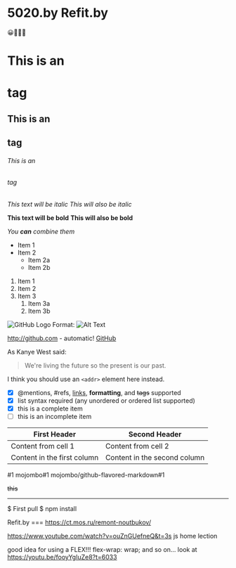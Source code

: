 # 5020.by Refit.by
:grinning::dog::dog::dog:
# This is an <h1> tag
## This is an <h2> tag
###### This is an <h6> tag

*This text will be italic*
_This will also be italic_

**This text will be bold**
__This will also be bold__

_You **can** combine them_



* Item 1
* Item 2
  * Item 2a
  * Item 2b


1. Item 1
1. Item 2
1. Item 3
   1. Item 3a
   1. Item 3b

![GitHub Logo](/images/logo.png)
Format: ![Alt Text](url)

http://github.com - automatic!
[GitHub](http://github.com)

As Kanye West said:

> We're living the future so
> the present is our past.


I think you should use an
`<addr>` element here instead.

- [x] @mentions, #refs, [links](), **formatting**, and <del>tags</del> supported
- [x] list syntax required (any unordered or ordered list supported)
- [x] this is a complete item
- [ ] this is an incomplete item

First Header | Second Header
------------ | -------------
Content from cell 1 | Content from cell 2
Content in the first column | Content in the second column



#1
mojombo#1
mojombo/github-flavored-markdown#1



~~this~~
_________________________________________________
$ First pull
$ npm install

Refit.by === https://ct.mos.ru/remont-noutbukov/

https://www.youtube.com/watch?v=ouZnGUefneQ&t=3s js home lection

good idea for using a FLEX!!! flex-wrap: wrap; and so on... look at https://youtu.be/fooyYgIuZe8?t=6033